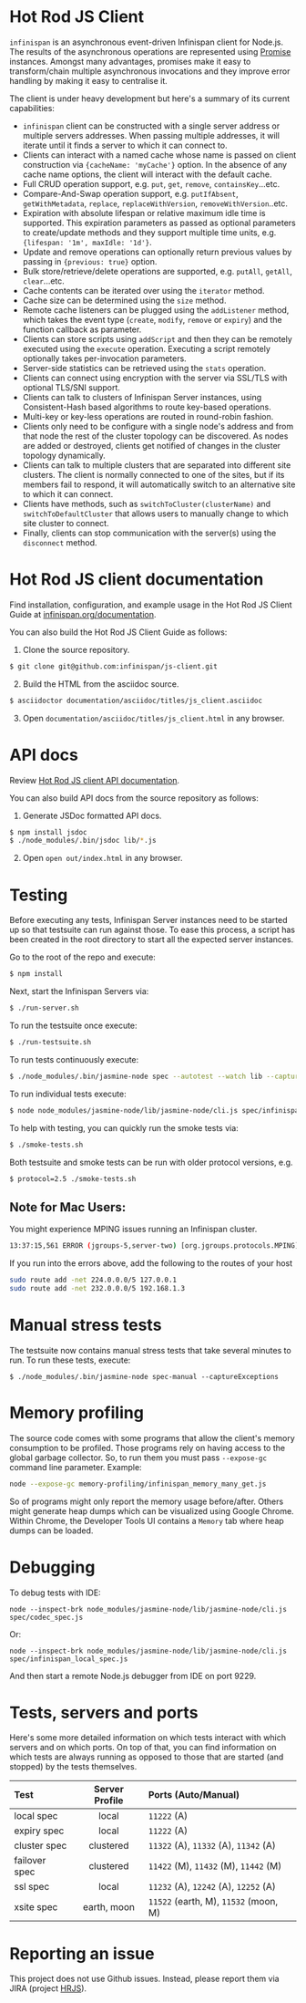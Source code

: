 # Hot Rod JS Client

`infinispan` is an asynchronous event-driven Infinispan client for Node.js.
The results of the asynchronous operations are represented using
[Promise](https://www.promisejs.org) instances. Amongst many advantages,
promises make it easy to transform/chain multiple asynchronous invocations
and they improve error handling by making it easy to centralise it.

The client is under heavy development but here's a summary of its
current capabilities:

* `infinispan` client can be constructed with a single server address or
multiple servers addresses. When passing multiple addresses, it will iterate
until it finds a server to which it can connect to.
* Clients can interact with a named cache whose name is passed on client
construction via `{cacheName: 'myCache'}` option. In the absence of any cache
name options, the client will interact with the default cache.
* Full CRUD operation support, e.g. `put`, `get`, `remove`, `containsKey`...etc.
* Compare-And-Swap operation support, e.g. `putIfAbsent`,
`getWithMetadata`, `replace`, `replaceWithVersion`,
`removeWithVersion`..etc.
* Expiration with absolute lifespan or relative maximum idle time
is supported. This expiration parameters as passed as optional parameters
to create/update methods and they support multiple time units, e.g.
`{lifespan: '1m', maxIdle: '1d'}`.
* Update and remove operations can optionally return previous values
by passing in `{previous: true}` option.
* Bulk store/retrieve/delete operations are supported, e.g. `putAll`, `getAll`,
`clear`...etc.
* Cache contents can be iterated over using the `iterator` method.
* Cache size can be determined using the `size` method.
* Remote cache listeners can be plugged using the `addListener` method, which
takes the event type (`create`, `modify`, `remove` or `expiry`) and the
function callback as parameter.
* Clients can store scripts using `addScript` and then they can be remotely
executed using the `execute` operation. Executing a script remotely
optionally takes per-invocation parameters.
* Server-side statistics can be retrieved using the `stats` operation.
* Clients can connect using encryption with the server via SSL/TLS with optional TLS/SNI support.
* Clients can talk to clusters of Infinispan Server instances, using
Consistent-Hash based algorithms to route key-based operations.
* Multi-key or key-less operations are routed in round-robin fashion.
* Clients only need to be configure with a single node's address and from
that node the rest of the cluster topology can be discovered. As nodes are
added or destroyed, clients get notified of changes in the cluster topology
dynamically.
* Clients can talk to multiple clusters that are separated into different site clusters.
The client is normally connected to one of the sites, but if its members fail to respond, it will automatically switch to an alternative site to which it can connect.
* Clients have methods, such as `switchToCluster(clusterName)` and `switchToDefaultCluster` that allows users to manually change to which site cluster to connect.
* Finally, clients can stop communication with the server(s) using the
`disconnect` method.

# Hot Rod JS client documentation

Find installation, configuration, and example usage in the Hot Rod JS Client Guide at [infinispan.org/documentation](https://infinispan.org/documentation/).

You can also build the Hot Rod JS Client Guide as follows:

1. Clone the source repository.
```bash
$ git clone git@github.com:infinispan/js-client.git
```

2. Build the HTML from the asciidoc source.
```bash
$ asciidoctor documentation/asciidoc/titles/js_client.asciidoc
```

3. Open `documentation/asciidoc/titles/js_client.html` in any browser.

# API docs

Review [Hot Rod JS client API documentation](http://docs.jboss.org/infinispan/hotrod-clients/javascript/1.0/apidocs/module-infinispan.html).

You can also build API docs from the source repository as follows:

1. Generate JSDoc formatted API docs.
```bash
$ npm install jsdoc
$ ./node_modules/.bin/jsdoc lib/*.js
```

2. Open `open out/index.html` in any browser.

# Testing

Before executing any tests, Infinispan Server instances need to be started
up so that testsuite can run against those. To ease this process, a script
has been created in the root directory to start all the expected server
instances.

Go to the root of the repo and execute:

```bash
$ npm install
```

Next, start the Infinispan Servers via:

```bash
$ ./run-server.sh
```

To run the testsuite once execute:

```bash
$ ./run-testsuite.sh
```

To run tests continuously execute:

```bash
$ ./node_modules/.bin/jasmine-node spec --autotest --watch lib --captureExceptions
```

To run individual tests execute:

```bash
$ node node_modules/jasmine-node/lib/jasmine-node/cli.js spec/infinispan_local_spec.js --captureExceptions
```

To help with testing, you can quickly run the smoke tests via:

```bash
$ ./smoke-tests.sh
```

Both testsuite and smoke tests can be run with older protocol versions, e.g.

```bash
$ protocol=2.5 ./smoke-tests.sh
```

## Note for Mac Users:
You might experience MPING issues running an Infinispan cluster.

```bash
13:37:15,561 ERROR (jgroups-5,server-two) [org.jgroups.protocols.MPING]
```

If you run into the errors above, add the following to the routes of your host

```bash
sudo route add -net 224.0.0.0/5 127.0.0.1
sudo route add -net 232.0.0.0/5 192.168.1.3
```

# Manual stress tests

The testsuite now contains manual stress tests that take several minutes to run.
To run these tests, execute:

    $ ./node_modules/.bin/jasmine-node spec-manual --captureExceptions


# Memory profiling

The source code comes with some programs that allow the client's memory consumption to be profiled.
Those programs rely on having access to the global garbage collector.
So, to run them you must pass `--expose-gc` command line parameter.
Example:

```bash
node --expose-gc memory-profiling/infinispan_memory_many_get.js
```

So of programs might only report the memory usage before/after.
Others might generate heap dumps which can be visualized using Google Chrome.
Within Chrome, the Developer Tools UI contains a `Memory` tab where heap dumps can be loaded.


# Debugging

To debug tests with IDE:

    node --inspect-brk node_modules/jasmine-node/lib/jasmine-node/cli.js spec/codec_spec.js

Or:

    node --inspect-brk node_modules/jasmine-node/lib/jasmine-node/cli.js spec/infinispan_local_spec.js

And then start a remote Node.js debugger from IDE on port 9229.

# Tests, servers and ports

Here's some more detailed information on which tests interact with which servers and on which ports.
On top of that, you can find information on which tests are always running as opposed to those that are started (and stopped) by the tests themselves.

| Test          | Server Profile  | Ports (Auto/Manual)                     |
| :------------ | :-------------: | :-------------------------------------- |
| local spec    | local           | `11222` (A)                             |
| expiry spec   | local           | `11222` (A)                             |
| cluster spec  | clustered       | `11322` (A), `11332` (A), `11342` (A)   |
| failover spec | clustered       | `11422` (M), `11432` (M), `11442` (M)   |
| ssl spec      | local           | `11232` (A), `12242` (A), `12252` (A)   |
| xsite spec    | earth, moon     | `11522` (earth, M), `11532` (moon, M)   |

# Reporting an issue

This project does not use Github issues.
Instead, please report them via JIRA (project [HRJS](https://issues.jboss.org/projects/HRJS/summary)).
